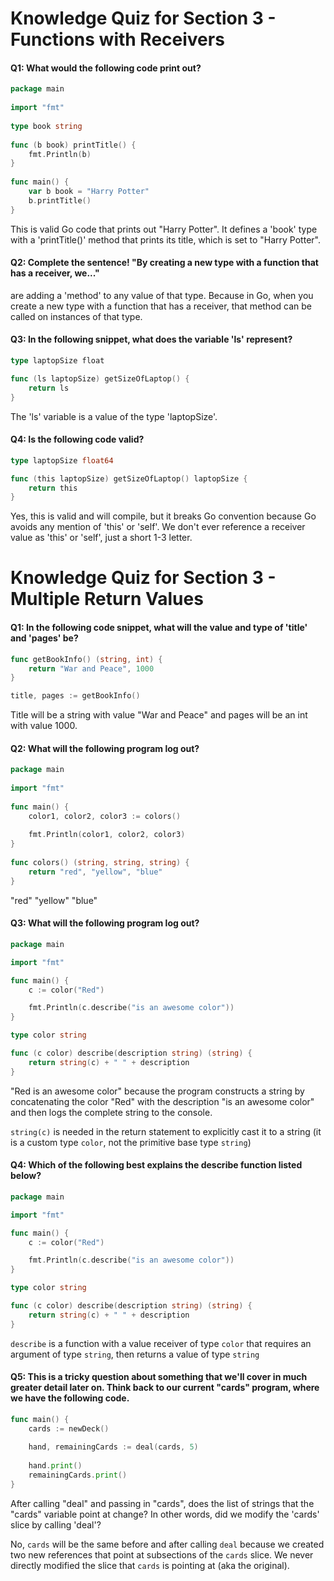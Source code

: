 # Knowledge Quiz for Section 3 - Functions with Receivers

#### Q1: What would the following code print out?
```go
package main
 
import "fmt"
 
type book string
 
func (b book) printTitle() {
    fmt.Println(b)
}
 
func main() {
    var b book = "Harry Potter"
    b.printTitle()
}
```
This is valid Go code that prints out "Harry Potter". It defines a 'book' type with a 'printTitle()' method that prints its title, which is set to "Harry Potter".

#### Q2: Complete the sentence! "By creating a new type with a function that has a receiver, we..."
are adding a 'method' to any value of that type. Because in Go, when you create a new type with a function that has a receiver, that method can be called on instances of that type.

#### Q3: In the following snippet, what does the variable 'ls' represent?
```go
type laptopSize float

func (ls laptopSize) getSizeOfLaptop() {
    return ls
}
```
The 'ls' variable is a value of the type 'laptopSize'.

#### Q4: Is the following code valid?
```go 
type laptopSize float64

func (this laptopSize) getSizeOfLaptop() laptopSize {
    return this
}
```
Yes, this is valid and will compile, but it breaks Go convention because Go avoids any mention of 'this' or 'self'. We don't ever reference a receiver value as 'this' or 'self', just a short 1-3 letter.

# Knowledge Quiz for Section 3 - Multiple Return Values

#### Q1: In the following code snippet, what will the value and type of 'title' and 'pages' be?
```go
func getBookInfo() (string, int) {
    return "War and Peace", 1000
}

title, pages := getBookInfo()
```
Title will be a string with value "War and Peace" and pages will be an int with value 1000.

#### Q2: What will the following program log out?
```go
package main
 
import "fmt"
 
func main() {
    color1, color2, color3 := colors()
 
    fmt.Println(color1, color2, color3)
}
 
func colors() (string, string, string) {
    return "red", "yellow", "blue"
}
```
"red" "yellow" "blue"

#### Q3: What will the following program log out?
```go
package main

import "fmt"

func main() {
	c := color("Red")

	fmt.Println(c.describe("is an awesome color"))
}

type color string

func (c color) describe(description string) (string) {
	return string(c) + " " + description
}
```
"Red is an awesome color" because the program constructs a string by concatenating the color "Red" with the description "is an awesome color" and then logs the complete string to the console.

`string(c)` is needed in the return statement to explicitly cast it to a string (it is a custom type `color`, not the primitive base type `string`)

#### Q4: Which of the following best explains the describe  function listed below?
```go 
package main

import "fmt"

func main() {
	c := color("Red")

	fmt.Println(c.describe("is an awesome color"))
}

type color string

func (c color) describe(description string) (string) {
	return string(c) + " " + description
}
```
`describe` is a function with a value receiver of type `color` that requires an argument of type `string`, then returns a value of type `string`

#### Q5: This is a tricky question about something that we'll cover in much greater detail later on.  Think back to our current "cards" program, where we have the following code.
```go 
func main() {
    cards := newDeck()
    
    hand, remainingCards := deal(cards, 5)
    
    hand.print()
    remainingCards.print()
}
```
After calling "deal" and passing in "cards", does the list of strings that the "cards" variable point at change?  In other words, did we modify the 'cards' slice by calling 'deal'?

No, `cards` will be the same before and after calling `deal` because we created two new references that point at subsections of the `cards` slice. We never directly modified the slice that `cards` is pointing at (aka the original).
